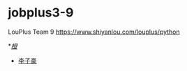 # jobplus3-9
LouPlus Team 9 https://www.shiyanlou.com/louplus/python


*[_橙_](https://github.com/peiyuy)

* [李子豪](https://github.com/Lizihao91)

